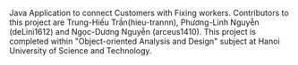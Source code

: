 Java Application to connect Customers with Fixing workers.
Contributors to this project are Trung-Hiếu Trần(hieu-trannn), Phương-Linh Nguyễn (deLini1612) and Ngọc-Dương Nguyễn (arceus1410). 
This project is completed within "Object-oriented Analysis and Design" subject at Hanoi University of Science and Technology.
